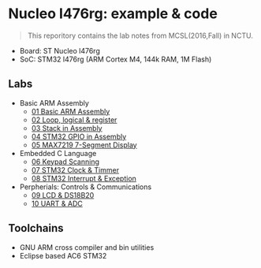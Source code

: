 Nucleo l476rg: example &amp; code
=================================

> This reporitory contains the lab notes from MCSL(2016,Fall) in NCTU.

* Board: ST Nucleo l476rg
* SoC: STM32 l476rg (ARM Cortex M4, 144k RAM, 1M Flash)

Labs
----
* Basic ARM Assembly
  + [01 Basic ARM Assembly](./01-basic-arm-assembly/)
  + [02 Loop, logical &amp; register](./02-loop-logical-register/)
  + [03 Stack in Assembly](./03-stack-in-assembly/)
  + [04 STM32 GPIO in Assembly](./04-stm32-gpio-in-assembly/)
  + [05 MAX7219 7-Segment Display](./05-max7219-7-segment-display/)
* Embedded C Language
  + [06 Keypad Scanning](./06-keypad-scanning/)
  + [07 STM32 Clock &amp; Timmer](./07-clock-timmer/)
  + [08 STM32 Interrupt &amp; Exception](./08-interrupt-exception/)
* Perpherials: Controls &amp; Communications
  + [09 LCD &amp; DS18B20](./09-lcd-ds18b20/)
  + [10 UART &amp; ADC](./10-uart-adc/)

Toolchains
----------
* GNU ARM cross compiler and bin utilities
* Eclipse based AC6 STM32 


